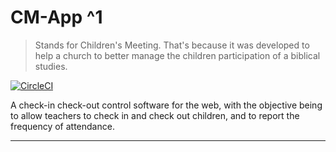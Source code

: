 # CM-App ^1
> Stands for Children's Meeting.
> That's because it was developed to help a church to better manage the children participation of a biblical studies.

[![CircleCI](https://circleci.com/gh/alandamatta/ccus-cm/tree/main.svg?style=svg)](https://circleci.com/gh/alandamatta/ccus-cm/tree/main)


A check-in check-out control software 
for the web, with the objective being 
to allow teachers to check in and check out 
children, and to report the frequency of attendance.

---

